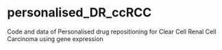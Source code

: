 # personalised_DR_ccRCC
Code and data of Personalised drug repositioning for Clear Cell Renal Cell Carcinoma using gene expression
